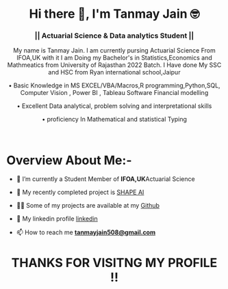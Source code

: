 <h1 align="center">Hi there 👋, I'm Tanmay Jain 🤓  </h1>
<h3 align="center"> || Actuarial Science & Data analytics Student ||   </h3> 

<p align="center">My name is Tanmay Jain. I am currently pursing Actuarial Science From IFOA,UK with it I am Doing my Bachelor's in Statistics,Economics and Mathmeatics from University of Rajasthan 2022 Batch. I Have done My SSC and HSC from Ryan international school,Jaipur </p>
<p align="center"> 
•	Basic Knowledge in MS EXCEL/VBA/Macros,R programming,Python,SQL, Computer Vision , Power BI , Tableau Software Financial modelling </p>
<p align="center"> •	Excellent Data analytical, problem solving and interpretational skills </p>
<p align="center"> •	proficiency In Mathematical and statistical Typing </p> 


<br>

# Overview About Me:-

- 🔭 I’m currently a Student Member of  <strong>IFOA,UK</strong>Actuarial Science 

- 🤔 My recently completed project is [SHAPE AI](https://github.com/tanmayjain999/SHAPE-AI-PYTHON-AND-DATA-ANALYTICS-)

- 👨‍💻 Some of my projects are available at my [Github](https://github.com/tanmayjain999?tab=repositories)

- 📝 My linkedin profile [linkedin](https://www.linkedin.com/in/tanmay-jain-108108108/)

- 📫 How to reach me **tanmayjain508@gmail.com** 

<h1 align="center"> THANKS FOR VISITNG MY PROFILE !! </h1>
